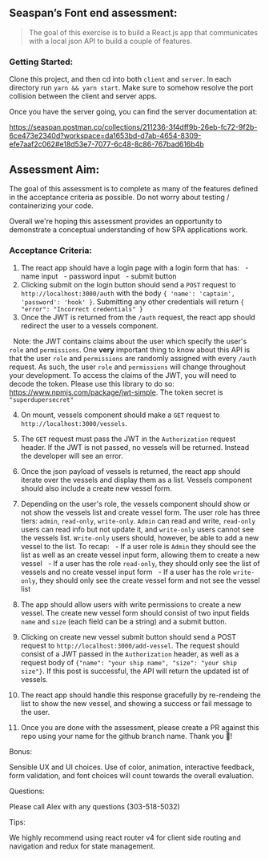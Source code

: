 ## Seaspan’s Font end assessment:

> The goal of this exercise is to build a React.js app that communicates with a local json API to build a couple of features.

### Getting Started:

Clone this project, and then cd into both `client` and `server`. In each directory run `yarn && yarn start`. Make sure to somehow resolve the port collision between the client and server apps.

Once you have the server going, you can find the server documentation at: 

https://seaspan.postman.co/collections/211236-3f4dff9b-26eb-fc72-9f2b-6ce473e2340d?workspace=da1653bd-d7ab-4654-8309-efe7aaf2c062#e18d53e7-7077-6c48-8c86-767bad616b4b


## Assessment Aim:

The goal of this assessment is to complete as many of the features defined in the acceptance criteria as possible. Do not worry about testing / containerizing your code.

Overall we're hoping this assessment provides an opportunity to demonstrate a conceptual understanding of how SPA applications work.

### Acceptance Criteria:

1. The react app should have a login page with a login form that has: 
  - name input
  - password input
  - submit button
2. Clicking submit on the login button should send a `POST` request to `http://localhost:3000/auth` with the body `{ 'name': 'captain', 'password': 'hook' }`. Submitting any other credentials will return `{ "error": "Incorrect credentials" }`
3. Once the JWT is returned from the `/auth` request, the react app should redirect the user to a vessels component. 

  Note: the JWT contains claims about the user which specify the user's `role` and `permissions`. One **very** important thing to know about this API is that the user `role` and `permissions` are randomly assigned with every `/auth` request. As such, the user `role` and `permissions` will change throughout your development. To access the claims of the JWT, you will need to decode the token. Please use this library to do so: https://www.npmjs.com/package/jwt-simple. The token secret is `"superdupersecret"`

4. On mount, vessels component should make a `GET` request to `http://localhost:3000/vessels`. 
5. The `GET` request must pass the JWT in the `Authorization` request header. If the JWT is not passed, no vessels will be returned. Instead the developer will see an error.
6. Once the json payload of vessels is returned, the react app should iterate over the vessels and display them as a list. Vessels component should also include a create new vessel form.
7. Depending on the user's role, the vessels component should show or not show the vessels list and create vessel form. The user role has three tiers: `admin`, `read-only`, `write-only`. `Admin` can read and write, `read-only` users can read info but not update it, and `write-only` users cannot see the vessels list. `Write-only` users should, however, be able to add a new vessel to the list. To recap:
  - If a user role is `Admin` they should see the list as well as an create vessel input form, allowing them to create a new vessel
  - If a user has the role `read-only`, they should only see the list of vessels and no create vessel input form
  - If a user has the role `write-only`, they should only see the create vessel form and not see the vessel list
8. The app should allow users with write permissions to create a new vessel. The create new vessel form should consist of two input fields `name` and `size` (each field can be a string) and a submit button. 
9. Clicking on create new vessel submit button should send a POST request to `http://localhost:3000/add-vessel`. The request should consist of a JWT passed in the `Authorization` header, as well as a request body of `{"name": "your ship name", "size": "your ship size"}`. If this post is successful, the API will return the updated ist of vessels.
10. The react app should handle this response gracefully by re-rendeing the list to show the new vessel, and showing a success or fail message to the user.

11. Once you are done with the assessment, please create a PR against this repo using your name for the github branch name. Thank you 🙏!

Bonus:

Sensible UX and UI choices. Use of color, animation, interactive feedback, form validation, and font choices will count towards the overall evaluation. 

Questions: 

Please call Alex with any questions (303-518-5032)

Tips:

We highly recommend using react router v4 for client side routing and navigation and redux for state management.
